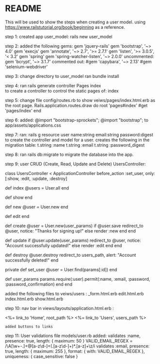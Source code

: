 # README

This will be used to show the steps when creating a user model.  using https://www.railstutorial.org/book/beginning as a reference.

step 1: created app user_model:
			rails new user_model

step 2: added the following gems:
		gem 'jquery-rails'
		gem 'bootstrap', '~> 4.0'
		gem 'execjs'
		gem 'annotate', '~> 2.7', '>= 2.7.1'
		gem 'listen', '>= 3.0.5', '< 3.2'
		gem 'spring'
 		gem 'spring-watcher-listen', '~> 2.0.0'
  uncommented:
  	gem 'bcrypt', '~> 3.1.7'
  commented out:
  	#gem 'capybara', '~> 2.13'
  	#gem 'selenium-webdriver'

step 3: change directory to user_model
				ran bundle install

step 4: ran rails generate controller Pages index  
	to create a controller to control the static pages of:
			index

step 5: change file config/routes.rb to show veiws/pages/index.html.erb as the root page.
		Rails.application.routes.draw do
		  root 'pages#index'
		  #get 'pages/index'
		end 
			
step 6: added:
				@import "bootstrap-sprockets";
				@import "bootstrap";
		to app/assets/applications.css

step 7: ran:
			rails g resource user name:string email:string password:digest
	to create the controller and model for a user. creates the following in the migration table:
					t.string :name
					t.string :email
					t.string :password_digest

step 8: ran  rails db:migrate 
	to migrate the database into the app.

step 9: user CRUD (Create, Read, Update and Delete)
	UsersController:

class UsersController < ApplicationController
before_action :set_user, only: [:show, :edit, :update, :destroy]

  def index
    @users = User.all
  end

  def show
  end

  def new
    @user = User.new
  end

  def edit
  end

  def create
    @user = User.new(user_params)
    if @user.save
	      redirect_to @user, notice: "Thanks for signing up!"
	    else
	      render :new
	    end 
	  end

  def update
    if @user.update(user_params)
	      redirect_to @user, notice: "Account successfully updated!"
	    else
	      render :edit
	  end
  end

  def destroy
    @user.destroy
	    redirect_to users_path, alert: "Account successfully deleted!"
  end

private
  def set_user
    @user = User.find(params[:id])
  end

  def user_params
    params.require(:user).permit(:name, :email, :password, :password_confirmation)
  end
end

added the following files to veiws/users :
		_form.html.erb
		edit.html.erb
		index.html.erb
		show.html.erb


step 10: nav bar in views/layouts/application.html.erb :
		<nav>
  		<%= link_to 'Home', root_path %>
  		<%= link_to 'Users', users_path %>
  	</nav>

  	added buttons to links

step 11: User validations
	file models/user.rb added:
			validates :name, presence: true, length: { maximum: 50 }
			VALID_EMAIL_REGEX = /\A[\w+\-.]+@[a-z\d\-]+(\.[a-z\d\-]+)*\.[a-z]+\z/i
  		validates :email, presence: true, length: { maximum: 255 },
                    format: { with: VALID_EMAIL_REGEX },
                    uniqueness: { case_sensitive: false }




